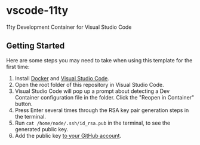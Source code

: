 # vscode-11ty

11ty Development Container for Visual Studio Code

## Getting Started

Here are some steps you may need to take when using this template for the first time:

1. Install [Docker](https://www.docker.com/products/docker-desktop) and [Visual Studio Code](https://code.visualstudio.com/Download).
1. Open the root folder of this repository in Visual Studio Code.
1. Visual Studio Code will pop up a prompt about detecting a Dev Container configuration file in the folder. Click the "Reopen in Container" button.
1. Press Enter several times through the RSA key pair generation steps in the terminal.
1. Run `cat /home/node/.ssh/id_rsa.pub` in the terminal, to see the generated public key.
1. Add the public key [to your GitHub account](https://docs.github.com/en/authentication/connecting-to-github-with-ssh/adding-a-new-ssh-key-to-your-github-account).

